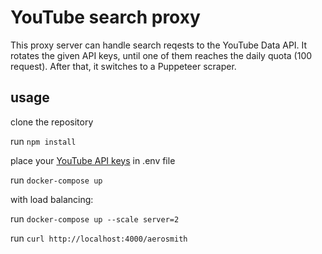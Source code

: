 # YouTube search proxy

This proxy server can handle search reqests to the YouTube Data API.
It rotates the given API keys, until one of them reaches the daily quota (100 request).
After that, it switches to a Puppeteer scraper.

## usage

clone the repository

run `npm install`

place your [YouTube API keys][1] in .env file

[1]: https://developers.google.com/youtube/v3/getting-started

run `docker-compose up`

with load balancing:

run `docker-compose up --scale server=2`

run `curl http://localhost:4000/aerosmith`
